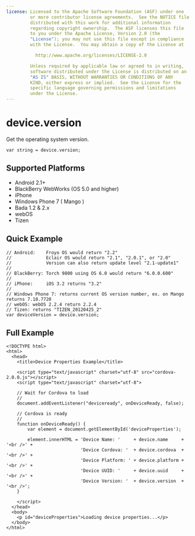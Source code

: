 ```yaml
---
license: Licensed to the Apache Software Foundation (ASF) under one
         or more contributor license agreements.  See the NOTICE file
         distributed with this work for additional information
         regarding copyright ownership.  The ASF licenses this file
         to you under the Apache License, Version 2.0 (the
         "License"); you may not use this file except in compliance
         with the License.  You may obtain a copy of the License at

           http://www.apache.org/licenses/LICENSE-2.0

         Unless required by applicable law or agreed to in writing,
         software distributed under the License is distributed on an
         "AS IS" BASIS, WITHOUT WARRANTIES OR CONDITIONS OF ANY
         KIND, either express or implied.  See the License for the
         specific language governing permissions and limitations
         under the License.
---
```


device.version
==============

Get the operating system version.

    var string = device.version;

Supported Platforms
-------------------

- Android 2.1+
- BlackBerry WebWorks (OS 5.0 and higher)
- iPhone
- Windows Phone 7 ( Mango )
- Bada 1.2 & 2.x
- webOS
- Tizen

Quick Example
-------------

    // Android:    Froyo OS would return "2.2"
    //             Eclair OS would return "2.1", "2.0.1", or "2.0"
    //             Version can also return update level "2.1-update1" 
    //
    // BlackBerry: Torch 9800 using OS 6.0 would return "6.0.0.600"
    //
    // iPhone:     iOS 3.2 returns "3.2"
    //
    // Windows Phone 7: returns current OS version number, ex. on Mango returns 7.10.7720
    // webOS: webOS 2.2.4 return 2.2.4
    // Tizen: returns "TIZEN_20120425_2"
    var deviceVersion = device.version;

Full Example
------------

    <!DOCTYPE html>
    <html>
      <head>
        <title>Device Properties Example</title>

        <script type="text/javascript" charset="utf-8" src="cordova-2.0.0.js"></script>
        <script type="text/javascript" charset="utf-8">

        // Wait for Cordova to load
        //
        document.addEventListener("deviceready", onDeviceReady, false);

        // Cordova is ready
        //
        function onDeviceReady() {
            var element = document.getElementById('deviceProperties');
        
            element.innerHTML = 'Device Name: '     + device.name     + '<br />' + 
                                'Device Cordova: '  + device.cordova  + '<br />' + 
                                'Device Platform: ' + device.platform + '<br />' + 
                                'Device UUID: '     + device.uuid     + '<br />' + 
                                'Device Version: '  + device.version  + '<br />';
        }

        </script>
      </head>
      <body>
        <p id="deviceProperties">Loading device properties...</p>
      </body>
    </html>
